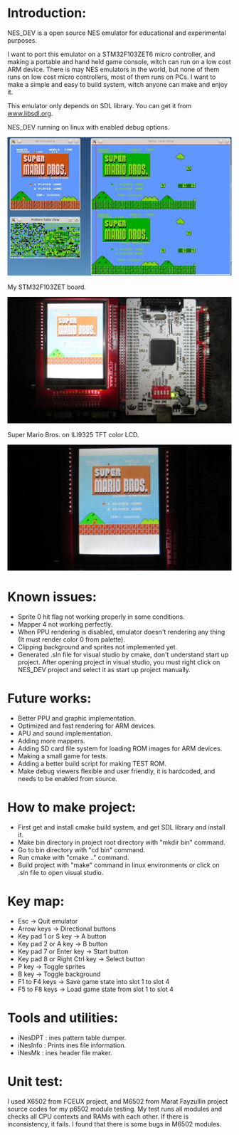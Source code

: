  Introduction:
===============

NES_DEV is a open source NES emulator for educational and experimental purposes.

I want to port this emulator on a STM32F103ZET6 micro controller, and making
a portable and hand held game console, witch can run on a low cost ARM device.
There is may NES emulators in the world, but none of them runs on low cost micro
controllers, most of them runs on PCs. I want to make a simple and easy to build
system, witch anyone can make and enjoy it.

This emulator only depends on SDL library. You can get it from www.libsdl.org.

NES_DEV running on linux with enabled debug options.

![Linux](Images/linux.jpg?raw=true "NES_DEV on linux")

My STM32F103ZET board.

![STM32 board](Images/NESonSTM32.jpg?raw=true "NES on STM32")

Super Mario Bros. on ILI9325 TFT color LCD.

![Super Mario Bros.](Images/SuperMarioBros.jpg?raw=true "Super Mario Bros.")


 Known issues:
===============
* Sprite 0 hit flag not working properly in some conditions.
* Mapper 4 not working perfectly.
* When PPU rendering is disabled, emulator doesn't rendering any thing (It must
render color 0 from palette).
* Clipping background and sprites not implemented yet.
* Generated .sln file for visual studio by cmake, don't understand start up
project. After opening project in visual studio, you must right click on NES_DEV
project and select it as start up project manually.

 Future works:
===============
* Better PPU and graphic implementation.
* Optimized and fast rendering for ARM devices.
* APU and sound implementation.
* Adding more mappers.
* Adding SD card file system for loading ROM images for ARM devices.
* Making a small game for tests.
* Adding a better build script for making TEST ROM.
* Make debug viewers flexible and user friendly, it is hardcoded, and needs to 
be enabled from source.

 How to make project:
======================
* First get and install cmake build system, and get SDL library and install it.
* Make bin directory in project root directory with "mkdir bin" command.
* Go to bin directory with "cd bin" command.
* Run cmake with "cmake .." command.
* Build project with "make" command in linux environments or click on .sln file
to open visual studio.

 Key map:
==========
* Esc -> Quit emulator
* Arrow keys -> Directional buttons
* Key pad 1 or S key -> A button
* Key pad 2 or A key -> B button
* Key pad 7 or Enter key -> Start button
* Key pad 8 or Right Ctrl key -> Select button
* P key -> Toggle sprites
* B key -> Toggle background
* F1 to F4 keys -> Save game state into slot 1 to slot 4
* F5 to F8 keys -> Load game state from slot 1 to slot 4

 Tools and utilities:
======================
* iNesDPT : ines pattern table dumper.
* iNesInfo : Prints ines file information.
* iNesMk : ines header file maker.

 Unit test:
============
I used X6502 from FCEUX project, and M6502 from Marat Fayzullin project source
codes for my p6502 module testing. My test runs all modules and checks all CPU 
contexts and RAMs with each other. If there is inconsistency, it fails. I found 
that there is some bugs in M6502 modules.

